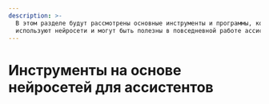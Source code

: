 ```yaml
---
description: >-
  В этом разделе будут рассмотрены основные инструменты и программы, которые
  используют нейросети и могут быть полезны в повседневной работе ассистентов.
---
```


# Инструменты на основе нейросетей для ассистентов


